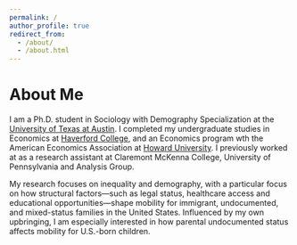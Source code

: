 ```yaml
---
permalink: /
author_profile: true
redirect_from:
  - /about/
  - /about.html
---
```



# About Me

I am a Ph.D. student in Sociology with Demography Specialization at the [University of Texas at Austin](https://liberalarts.utexas.edu/sociology/graduate-program/). I completed my undergraduate studies in Economics at [Haverford College](https://www.haverford.edu/economics/academic-programs), and an Economics program wth the American Economics Association at [Howard University](https://www.aeaweb.org/about-aea/committees/aeasp). I previously worked at as a research assistant at Claremont McKenna College, University of Pennsylvania and Analysis Group.

My research focuses on inequality and demography, with a particular focus on how structural factors—such as legal status, healthcare access and educational opportunities—shape mobility for immigrant, undocumented, and mixed-status families in the United States. Influenced by my own upbringing, I am especially interested in how parental undocumented status affects mobility for U.S.-born children.